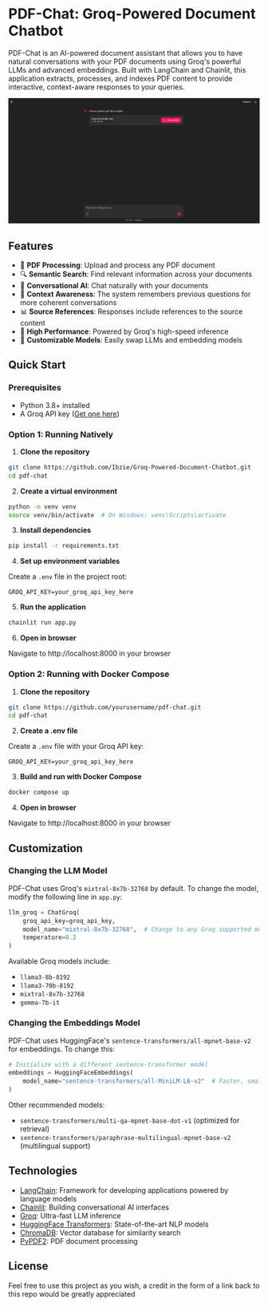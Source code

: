 # PDF-Chat: Groq-Powered Document Chatbot

PDF-Chat is an AI-powered document assistant that allows you to have natural conversations with your PDF documents using Groq's powerful LLMs and advanced embeddings. Built with LangChain and Chainlit, this application extracts, processes, and indexes PDF content to provide interactive, context-aware responses to your queries.

![PDF-Chat Demo](elements/image.png)

## Features

- 📄 **PDF Processing**: Upload and process any PDF document
- 🔍 **Semantic Search**: Find relevant information across your documents
- 💬 **Conversational AI**: Chat naturally with your documents
- 🧠 **Context Awareness**: The system remembers previous questions for more coherent conversations
- 📊 **Source References**: Responses include references to the source content
- 🚀 **High Performance**: Powered by Groq's high-speed inference
- 🔄 **Customizable Models**: Easily swap LLMs and embedding models

## Quick Start

### Prerequisites

- Python 3.8+ installed
- A Groq API key ([Get one here](https://console.groq.com))

### Option 1: Running Natively

1. **Clone the repository**

```bash
git clone https://github.com/Ibzie/Groq-Powered-Document-Chatbot.git
cd pdf-chat
```

2. **Create a virtual environment**

```bash
python -m venv venv
source venv/bin/activate  # On Windows: venv\Scripts\activate
```

3. **Install dependencies**

```bash
pip install -r requirements.txt
```

4. **Set up environment variables**

Create a `.env` file in the project root:

```
GROQ_API_KEY=your_groq_api_key_here
```

5. **Run the application**

```bash
chainlit run app.py
```

6. **Open in browser**

Navigate to http://localhost:8000 in your browser

### Option 2: Running with Docker Compose

1. **Clone the repository**

```bash
git clone https://github.com/yourusername/pdf-chat.git
cd pdf-chat
```

2. **Create a .env file**

Create a `.env` file with your Groq API key:

```
GROQ_API_KEY=your_groq_api_key_here
```

3. **Build and run with Docker Compose**

```bash
docker compose up
```

4. **Open in browser**

Navigate to http://localhost:8000 in your browser

## Customization

### Changing the LLM Model

PDF-Chat uses Groq's `mixtral-8x7b-32768` by default. To change the model, modify the following line in `app.py`:

```python
llm_groq = ChatGroq(
    groq_api_key=groq_api_key, 
    model_name="mixtral-8x7b-32768",  # Change to any Groq supported model
    temperature=0.2
)
```

Available Groq models include:
- `llama3-8b-8192`
- `llama3-70b-8192`
- `mixtral-8x7b-32768`
- `gemma-7b-it`

### Changing the Embeddings Model

PDF-Chat uses HuggingFace's `sentence-transformers/all-mpnet-base-v2` for embeddings. To change this:

```python
# Initialize with a different sentence-transformer model
embeddings = HuggingFaceEmbeddings(
    model_name="sentence-transformers/all-MiniLM-L6-v2"  # Faster, smaller model
)
```

Other recommended models:
- `sentence-transformers/multi-qa-mpnet-base-dot-v1` (optimized for retrieval)
- `sentence-transformers/paraphrase-multilingual-mpnet-base-v2` (multilingual support)

## Technologies

- [LangChain](https://github.com/langchain-ai/langchain): Framework for developing applications powered by language models
- [Chainlit](https://github.com/Chainlit/chainlit): Building conversational AI interfaces
- [Groq](https://groq.com): Ultra-fast LLM inference
- [HuggingFace Transformers](https://huggingface.co/docs/transformers/index): State-of-the-art NLP models
- [ChromaDB](https://github.com/chroma-core/chroma): Vector database for similarity search
- [PyPDF2](https://github.com/py-pdf/pypdf): PDF document processing

## License

Feel free to use this project as you wish, a credit in the form of a link back to this repo would be greatly appreciated
